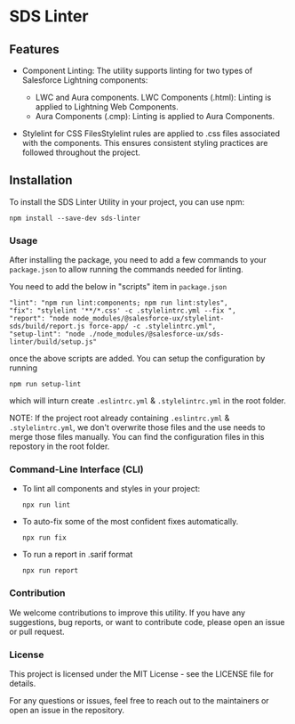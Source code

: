 # SDS Linter

## Features

* Component Linting:
  The utility supports linting for two types of Salesforce Lightning components:

  * LWC and Aura components.
    LWC Components (.html): Linting is applied to Lightning Web Components.
  * Aura Components (.cmp): Linting is applied to Aura Components.

- Stylelint for CSS FilesStylelint rules are applied to .css files associated with the components. This ensures consistent styling practices are followed throughout the project.

## Installation

To install the SDS Linter Utility in your project, you can use npm:

```
npm install --save-dev sds-linter
```

### Usage

After installing the package, you need to add a few commands to your `package.json` to allow running the commands needed for linting.

You need to add the below in "scripts" item in `package.json`

```
"lint": "npm run lint:components; npm run lint:styles",
"fix": "stylelint '**/*.css' -c .stylelintrc.yml --fix ",
"report": "node node_modules/@salesforce-ux/stylelint-sds/build/report.js force-app/ -c .stylelintrc.yml",
"setup-lint": "node ./node_modules/@salesforce-ux/sds-linter/build/setup.js"
```

once the above scripts are added. You can setup the configuration by running

```
npm run setup-lint
```

which will inturn create `.eslintrc.yml` & `.stylelintrc.yml` in the root folder.

NOTE: If the project root already containing `.eslintrc.yml` & `.stylelintrc.yml`, we don't overwrite those files and the use needs to merge those files manually. You can find the configuration files in this repostory in the root folder.

### Command-Line Interface (CLI)

* To lint all components and styles in your project:

  ```
  npx run lint
  ```

* To auto-fix some of the most confident fixes automatically.

    ```
    npx run fix
    ```

* To run a report in .sarif format

    ```
    npx run report
    ```

### Contribution

We welcome contributions to improve this utility. If you have any suggestions, bug reports, or want to contribute code, please open an issue or pull request.

### License

This project is licensed under the MIT License - see the LICENSE file for details.

For any questions or issues, feel free to reach out to the maintainers or open an issue in the repository.
